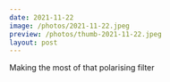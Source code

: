 ```yaml
---
date: 2021-11-22
image: /photos/2021-11-22.jpeg
preview: /photos/thumb-2021-11-22.jpeg
layout: post
---
```


Making the most of that polarising filter
